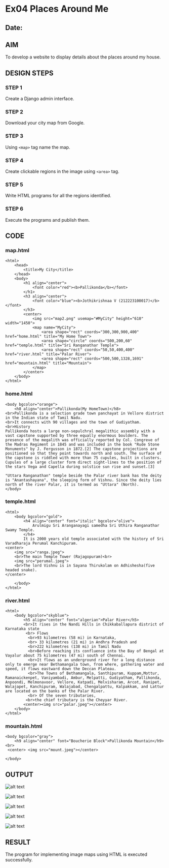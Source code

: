 # Ex04 Places Around Me
## Date: 

## AIM
To develop a website to display details about the places around my house.

## DESIGN STEPS

### STEP 1
Create a Django admin interface.

### STEP 2
Download your city map from Google.

### STEP 3
Using ```<map>``` tag name the map.

### STEP 4
Create clickable regions in the image using ```<area>``` tag.

### STEP 5
Write HTML programs for all the regions identified.

### STEP 6
Execute the programs and publish them.

## CODE
### map.html
~~~
<html>
    <head>
        <title>My City</title>
    </head>
    <body>
        <h1 align="center">
            <font color="red"><b>Pallikonda</b></font>
        </h1>
        <h3 align="center">
            <font color="blue"><b>Jothikrishnaa V (212223100017)</b></font>
        </h3>
        <center>
            <img src="map2.png" usemap="#MyCity" height="610" width="1450">
            <map name="MyCity">
                <area shape="rect" coords="300,300,900,400" href="home.html" title="My Home Town">
                <area shape="circle" coords="500,200,60" href="temple.html" title="Sri Ranganathar Temple">
                <area shape="rect" coords="50,50,400,400" href="river.html" title="Palar River">
                <area shape="rect" coords="500,500,1328,1691" href="mountain.html" title="Mountain">
            </map>
        </center>
    </body>
</html>
~~~
### home.html
~~~
<body bgcolor="orange">
    <h8 align="center">Pallikonda(My HomeTown)</h8>
<br>Pallikonda is a selection grade town panchayat in Vellore district in the Indian state of Tamil Nadu. 
<br>It connects with 90 villages and the town of Gudiyatham.
<br>History
Pallikonda hosts a large non-sepulchral megalithic assembly with a vast capstone supported by three equally enormous boulders. The presence of the megalith was officially reported by Col. Congreve of the Madras Regiment in 1845 and was included in the book "Rude Stone Monuments" by J. Fergusson in 1872.[2] The capstone projections are positioned so that they point towards north and south. The surface of the capstone is riddled with more than 75 cupules, built in clusters. Cupules of a large cluster form direct sight-lines to the position of the stars Vega and Capella during solstice sun rise and sunset.[3]

"Uttara Ranganathan" temple beside the Palar river bank has the deity is "Anantashayana", the sleeping form of Vishnu. Since the deity lies north of the river Palar, it is termed as "Uttara" (North).
</body>
~~~
### temple.html
~~~
<html>
    <body bgcolor="gold">
        <h4 align="center" font="italic" bgcolor="olive">
            Arulmigu Sri Aranganayagi samedha Sri Uthira Ranganathar Swamy Temple.
        </h4>
        It is 2000 years old temple associated with the history of Sri Varadharaja Perumal Kanchipuram.
<center>
    <img src="ranga.jpeg">
    <br>The main Temple Tower (Rajagopuram)<br>
    <img src="perumal.jpeg">
    <br>The lord Vishnu is in Sayana Thirukolam on Adhishesha(five headed snake). 
</center>

    </body>
</html>
~~~
### river.html
~~~
<html>
    <body bgcolor="skyblue">
        <h5 align="center" font="algerian">Palar River</h5>
        <br>It rises in the Nandi Hills in Chikkaballapura district of Karnataka state
         <br> Flows
          <br>93 kilometres (58 mi) in Karnataka,
          <br> 33 kilometres (21 mi) in Andhra Pradesh and 
          <br>222 kilometres (138 mi) in Tamil Nadu 
          <br>Before reaching its confluence into the Bay of Bengal at Vayalur about 75 kilometres (47 mi) south of Chennai. 
          <br>It flows as an underground river for a long distance only to emerge near Bethamangala town, from where, gathering water and speed, it flows eastward down the Deccan Plateau.
          <br>The Towns of Bethamangala, Santhipuram, Kuppam,Mottur, Ramanaickenpet, Vaniyambadi, Ambur, Melpatti, Gudiyatham, Pallikonda, Anpoondi, Melmonavoor, Vellore, Katpadi, Melvisharam, Arcot, Ranipet, Walajapet, Kanchipuram, Walajabad, Chengalpattu, Kalpakkam, and Lattur are located on the banks of the Palar River.
          <br> Of the seven tributaries,
         <br>the chief tributary is the Cheyyar River.
        <center><img src="palar.jpeg"></center>
    </body>
</html>
~~~
### mountain.html
~~~
<body bgcolor="gray">
    <h9 align="center" font="Boucherie Block">Pallikonda Mountain</h9><br>
 <center> <img src="mount.jpeg"></center>  

</body>
~~~
## OUTPUT
![alt text](<Screenshot 2024-04-05 011029.png>)

![alt text](<Screenshot 2024-04-05 011650.png>)

![alt text](<Screenshot 2024-04-05 011148.png>)

![alt text](<Screenshot 2024-04-05 011530.png>)

![alt text](<Screenshot 2024-04-05 012128.png>)

## RESULT
The program for implementing image maps using HTML is executed successfully.
